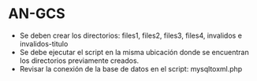 # AN-GCS

- Se deben crear los directorios: files1, files2, files3, files4, invalidos e invalidos-titulo
- Se debe ejecutar el script en la misma ubicación donde se encuentran los directorios previamente creados.
- Revisar la conexión de la base de datos en el script: mysqltoxml.php
